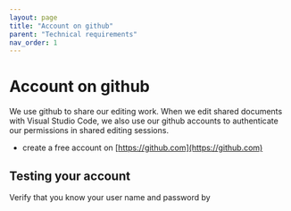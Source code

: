```yaml
---
layout: page
title: "Account on github"
parent: "Technical requirements"
nav_order: 1
---
```


# Account on github

We use github to share our editing work.  When we edit shared documents with Visual Studio Code, we also use our github accounts to authenticate our permissions in shared editing sessions.

- create a free account on [https://github.com](https://github.com)



## Testing your account

Verify that you know your user name and password by 



<style>
    blockquote {
         
     background-color: #f0f7fb;
     background-position: 9px 0px;
     background-repeat: no-repeat;
     border-left: solid 4px #3498db;
     line-height: 18px;
     overflow: hidden;
     padding: 15px 60px;
   font-style: normal;
  
    }
</style>